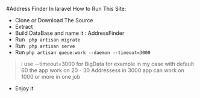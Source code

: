 #Address Finder In laravel
How to Run This Site:
* Clone or Download The Source
* Extract 
* Build DataBase and name it : AddressFinder
* Run ``` php artisan migrate``` 
* Run ``` php artisan serve```
* Run ```php artisan queue:work --daemon --timeout=3000``` 
> i use --timeout=3000 for BigData 
> for example in my case with default 60 the app work on 20 - 30 Addressess
> in 3000 app can work on 1000 or more in one job
* Enjoy it
